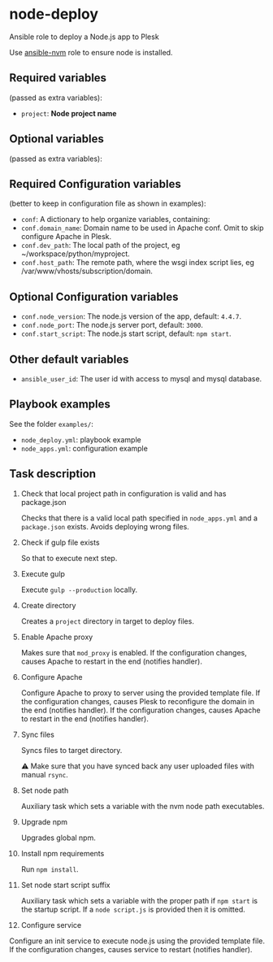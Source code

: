 node-deploy
===========

Ansible role to deploy a Node.js app to Plesk

Use [ansible-nvm](https://github.com/Wtower/ansible-nvm) role to ensure node is installed. 

Required variables 
------------------

(passed as extra variables):

- `project`: **Node project name**

Optional variables
------------------

(passed as extra variables):


Required Configuration variables 
--------------------------------

(better to keep in configuration file as shown in examples):

- `conf`: A dictionary to help organize variables, containing:
- `conf.domain_name`: Domain name to be used in Apache conf. Omit to skip configure Apache in Plesk.
- `conf.dev_path`: The local path of the project, eg ~/workspace/python/myproject.
- `conf.host_path`: The remote path, where the wsgi index script lies, eg /var/www/vhosts/subscription/domain.

Optional Configuration variables
--------------------------------

- `conf.node_version`: The node.js version of the app, default: `4.4.7`.
- `conf.node_port`: The node.js server port, default: `3000`.
- `conf.start_script`: The node.js start script, default: `npm start`.

Other default variables
-----------------------

- `ansible_user_id`: The user id with access to mysql and mysql database.

Playbook examples
-----------------

See the folder `examples/`:

- `node_deploy.yml`: playbook example
- `node_apps.yml`: configuration example

Task description
----------------

1. Check that local project path in configuration is valid and has package.json

   Checks that there is a valid local path specified in `node_apps.yml` and a `package.json` exists.
   Avoids deploying wrong files.

2. Check if gulp file exists

   So that to execute next step.

3. Execute gulp

   Execute `gulp --production` locally.

4. Create directory

   Creates a `project` directory in target to deploy files.

5. Enable Apache proxy

   Makes sure that `mod_proxy` is enabled.
   If the configuration changes, causes Apache to restart in the end (notifies handler).

6. Configure Apache

   Configure Apache to proxy to server using the provided template file.
   If the configuration changes, causes Plesk to reconfigure the domain in the end (notifies handler).
   If the configuration changes, causes Apache to restart in the end (notifies handler).

7. Sync files

   Syncs files to target directory.

   :warning: Make sure that you have synced back any user uploaded files with manual `rsync`. 

8. Set node path

    Auxiliary task which sets a variable with the nvm node path executables.

9. Upgrade npm

   Upgrades global npm.

10. Install npm requirements

    Run `npm install`.

11. Set node start script suffix

    Auxiliary task which sets a variable with the proper path if `npm start` is the startup script.
    If a `node script.js` is provided then it is omitted.

12. Configure service

   Configure an init service to execute node.js using the provided template file.
   If the configuration changes, causes service to restart (notifies handler).
